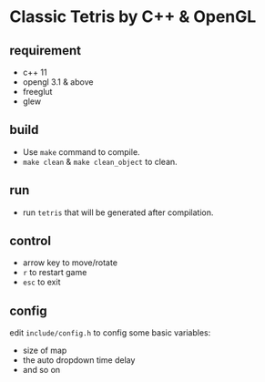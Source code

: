# Classic Tetris by C++ & OpenGL
## requirement
- c++ 11
- opengl 3.1 & above
- freeglut
- glew
## build
- Use `make` command to compile.
- `make clean` & `make clean_object` to clean.
## run
- run `tetris` that will be generated after compilation.
## control
- arrow key to move/rotate
- `r` to restart game
- `esc` to exit
## config
edit `include/config.h` to config some basic variables:
- size of map
- the auto dropdown time delay
- and so on